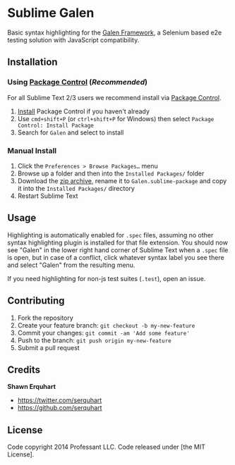 # Sublime Galen

Basic syntax highlighting for the [Galen Framework][galen], a Selenium based e2e testing solution with JavaScript compatibility.

## Installation

### Using [Package Control][pkgcontrol] (*Recommended*)

For all Sublime Text 2/3 users we recommend install via [Package Control][pkgcontrol].

1. [Install][pkgcontrol-install] Package Control if you haven't already
2. Use `cmd+shift+P` (or `ctrl+shift+P` for Windows) then select `Package Control: Install Package`
3. Search for `Galen` and select to install

### Manual Install

1. Click the `Preferences > Browse Packages…` menu
2. Browse up a folder and then into the `Installed Packages/` folder
3. Download the [zip archive][zip], rename it to `Galen.sublime-package` and copy it into the `Installed Packages/` directory
4. Restart Sublime Text

## Usage

Highlighting is automatically enabled for `.spec` files, assuming no other syntax highlighting plugin is installed for that file extension. You should now see "Galen" in the lower right hand corner of Sublime Text when a `.spec` file is open, but in case of a conflict, click whatever syntax label you see there and select "Galen" from the resulting menu.

If you need highlighting for non-js test suites (`.test`), open an issue.

## Contributing

1. Fork the repository
2. Create your feature branch: `git checkout -b my-new-feature`
3. Commit your changes: `git commit -am 'Add some feature'`
4. Push to the branch: `git push origin my-new-feature`
5. Submit a pull request

## Credits

**Shawn Erquhart**

- <https://twitter.com/serquhart>
- <https://github.com/serquhart>

## License

Code copyright 2014 Professant LLC. Code released under [the MIT License].

[galen]: http://galenframework.com
[pkgcontrol]: https://sublime.wbond.net
[pkgcontrol-install]: https://sublime.wbond.net/installation
[zip]: https://github.com/serquhart/sublime-galen/archive/master.zip
